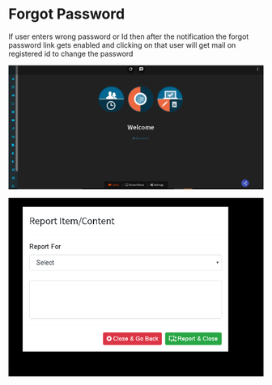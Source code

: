 # Forgot Password

If user enters wrong password or Id then after the notification the forgot password link gets enabled and clicking on that user will get mail on registered id to change the password

![](../.gitbook/assets/image%20%28212%29.png)

![](../.gitbook/assets/image%20%28224%29.png)





